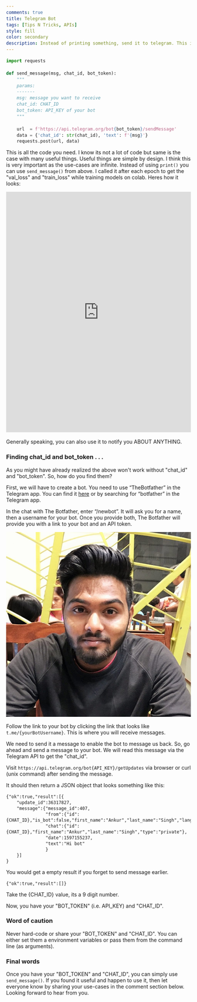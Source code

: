 ```yaml
---
comments: true
title: Telegram Bot
tags: [Tips N Tricks, APIs]
style: fill
color: secondary
description: Instead of printing something, send it to telegram. This is very useful if you have remote machines for training.
---
```


```python
import requests

def send_message(msg, chat_id, bot_token):
    """
    params:
    -------
    msg: message you want to receive
    chat_id: CHAT_ID
    bot_token: API_KEY of your bot
    """

    url  = f'https://api.telegram.org/bot{bot_token}/sendMessage'
    data = {'chat_id': str(chat_id), 'text': f'{msg}'}
    requests.post(url, data)
```

This is all the code you need. I know its not a lot of code but same is the case with many useful things. Useful things are simple by design. I think this is very important as the use-cases are infinite. Instead of using `print()` you can use `send_message()` from above. I called it after each epoch to get the "val_loss" and "train_loss" while training models on colab. Heres how it looks:

<iframe src="https://www.linkedin.com/embed/feed/update/urn:li:share:6698874678859112448" height="656" width="504" frameborder="0" allowfullscreen="" title="Embedded post"></iframe>

Generally speaking, you can also use it to notify you ABOUT ANYTHING.

### Finding **chat_id** and **bot_token** . . . 

As you might have already realized the above won't work without "chat_id" and "bot_token". So, how do you find them?

First, we will have to create a bot. You need to use “TheBotfather” in the Telegram app. You can find it [here](https://telegram.me/botfather) or by searching for “botfather” in the Telegram app.

In the chat with The Botfather, enter “/newbot”. It will ask you for a name, then a username for your bot. Once you provide both, The Botfather will provide you with a link to your bot and an API token.

![image](/assets/ankur.jpg)

Follow the link to your bot by clicking the link that looks like `t.me/{yourBotUsername}`. This is where you will receive messages.

We need to send it a message to enable the bot to message us back. So, go ahead and send a message to your bot. We will read this message via the Telegram API to get the "chat_id".

Visit `https://api.telegram.org/bot{API_KEY}/getUpdates` via browser or curl (unix command) after sending the message. 

It should then return a JSON object that looks something like this:

```
{"ok":true,"result":[{
    "update_id":36317827,
    "message":{"message_id":407,
               "from":{"id":{CHAT_ID},"is_bot":false,"first_name":"Ankur","last_name":"Singh","language_code":"en"},
               "chat":{"id":{CHAT_ID},"first_name":"Ankur","last_name":"Singh","type":"private"},
               "date":1597155237,
               "text":"Hi bot"
               }
    }]
}
```

You would get a empty result if you forget to send message earlier.

```
{"ok":true,"result":[]}
```

Take the {CHAT_ID} value, its a 9 digit number.

Now, you have your "BOT_TOKEN" (i.e. API_KEY) and "CHAT_ID".

### Word of caution
Never hard-code or share your "BOT_TOKEN" and "CHAT_ID". You can either set them a environment variables or pass them from the command line (as arguments).

### Final words
Once you have your "BOT_TOKEN" and "CHAT_ID", you can simply use `send_message()`. 
If you found it useful and happen to use it, then let everyone know by sharing your use-cases in the comment section below. Looking forward to hear from you.
